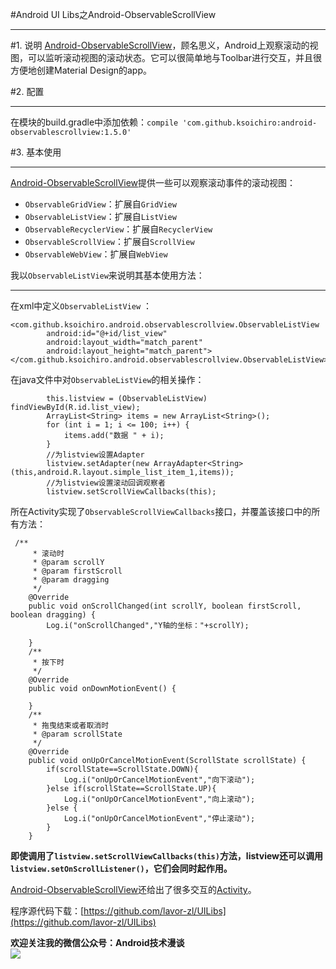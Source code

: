 #Android UI Libs之Android-ObservableScrollView  
***  
#1. 说明
[Android-ObservableScrollView](https://github.com/ksoichiro/Android-ObservableScrollView)，顾名思义，Android上观察滚动的视图，可以监听滚动视图的滚动状态。它可以很简单地与Toolbar进行交互，并且很方便地创建Material Design的app。 

#2. 配置  
***  
在模块的build.gradle中添加依赖：`compile 'com.github.ksoichiro:android-observablescrollview:1.5.0'`  

#3. 基本使用  
***  
[Android-ObservableScrollView](https://github.com/ksoichiro/Android-ObservableScrollView)提供一些可以观察滚动事件的滚动视图：  
- `ObservableGridView`：扩展自`GridView`  
- `ObservableListView`：扩展自`ListView`    
- `ObservableRecyclerView`：扩展自`RecyclerView`    
- `ObservableScrollView`：扩展自`ScrollView`    
- `ObservableWebView`：扩展自`WebView`    

我以`ObservableListView`来说明其基本使用方法：   
***  
在xml中定义`ObservableListView` ：
```  
<com.github.ksoichiro.android.observablescrollview.ObservableListView
        android:id="@+id/list_view"
        android:layout_width="match_parent"
        android:layout_height="match_parent">
</com.github.ksoichiro.android.observablescrollview.ObservableListView>  
```  

在java文件中对`ObservableListView`的相关操作：  
```  
        this.listview = (ObservableListView) findViewById(R.id.list_view);
        ArrayList<String> items = new ArrayList<String>();
        for (int i = 1; i <= 100; i++) {
            items.add("数据 " + i);
        }
        //为listview设置Adapter
        listview.setAdapter(new ArrayAdapter<String>(this,android.R.layout.simple_list_item_1,items));
        //为listview设置滚动回调观察者
        listview.setScrollViewCallbacks(this);  
```  
所在Activity实现了`ObservableScrollViewCallbacks`接口，并覆盖该接口中的所有方法：  
```  
 /**
     * 滚动时
     * @param scrollY
     * @param firstScroll
     * @param dragging
     */
    @Override
    public void onScrollChanged(int scrollY, boolean firstScroll, boolean dragging) {
        Log.i("onScrollChanged","Y轴的坐标："+scrollY);

    }
    /**
     * 按下时
     */
    @Override
    public void onDownMotionEvent() {

    }
    /**
     * 拖曳结束或者取消时
     * @param scrollState
     */
    @Override
    public void onUpOrCancelMotionEvent(ScrollState scrollState) {
        if(scrollState==ScrollState.DOWN){
            Log.i("onUpOrCancelMotionEvent","向下滚动");
        }else if(scrollState==ScrollState.UP){
            Log.i("onUpOrCancelMotionEvent","向上滚动");
        }else {
            Log.i("onUpOrCancelMotionEvent","停止滚动");
        }
    }  
```  

**即使调用了`listview.setScrollViewCallbacks(this)`方法，listview还可以调用`listview.setOnScrollListener()`，它们会同时起作用。**  

[Android-ObservableScrollView](https://github.com/ksoichiro/Android-ObservableScrollView)还给出了很多交互的[Activity](https://github.com/ksoichiro/Android-ObservableScrollView/tree/master/samples/src/main/java/com/github/ksoichiro/android/observablescrollview/samples)。  


程序源代码下载：[https://github.com/lavor-zl/UILibs](https://github.com/lavor-zl/UILibs)  


**欢迎关注我的微信公众号：Android技术漫谈**  
![](http://i.imgur.com/u75x3BP.jpg)
